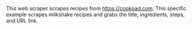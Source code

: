 This web scraper scrapes recipes from https://cookpad.com. This specific example scrapes milkshake recipes and grabs the title, ingredients, steps, and URL link.
